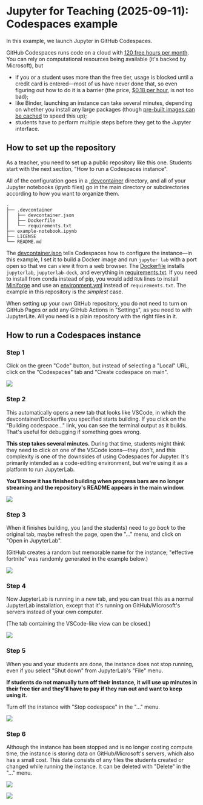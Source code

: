 # Jupyter for Teaching (2025-09-11): Codespaces example

In this example, we launch Jupyter in GitHub Codespaces.

GitHub Codespaces runs code on a cloud with [120 free hours per month](https://docs.github.com/en/billing/concepts/product-billing/github-codespaces#free-and-billed-use-by-personal-accounts). You can rely on computational resources being available (it's backed by Microsoft), but
* if you or a student uses more than the free tier, usage is blocked until a credit card is entered—most of us have never done that, so even figuring out how to do it is a barrier (the price, [$0.18 per hour](https://github.com/pricing/calculator?feature=codespaces), is not too bad);
* like Binder, launching an instance can take several minutes, depending on whether you install any large packages (though [pre-built images can be cached](https://docs.github.com/en/packages/learn-github-packages/configuring-a-packages-access-control-and-visibility#ensuring-github-codespaces-access-to-your-package) to speed this up);
* students have to perform multiple steps before they get to the Jupyter interface.

## How to set up the repository

As a teacher, you need to set up a public repository like this one. Students start with the next section, "How to run a Codespaces instance".

All of the configuration goes in a [.devcontainer](https://github.com/jpivarski-talks/2025-09-11-jupyter-for-teaching-codespaces/tree/main/.devcontainer) directory, and all of your Jupyter notebooks (ipynb files) go in the main directory or subdirectories according to how you want to organize them.

```
.
├── .devcontainer
│   ├── devcontainer.json
│   ├── Dockerfile
│   └── requirements.txt
├── example-notebook.ipynb
├── LICENSE
└── README.md
```

The [devcontainer.json](https://github.com/jpivarski-talks/2025-09-11-jupyter-for-teaching-codespaces/blob/main/.devcontainer/devcontainer.json) tells Codespaces how to configure the instance—in this example, I set it to build a Docker image and run `jupyter lab` with a port open so that we can view it from a web browser. The [Dockerfile](https://github.com/jpivarski-talks/2025-09-11-jupyter-for-teaching-codespaces/blob/main/.devcontainer/Dockerfile) installs `jupyterlab`, `jupyterlab-deck`, and everything in [requirements.txt](https://github.com/jpivarski-talks/2025-09-11-jupyter-for-teaching-codespaces/blob/main/.devcontainer/requirements.txt). If you need to install from conda instead of pip, you would add `RUN` lines to install [Miniforge](https://conda-forge.org/download/) and use an [environment.yml](https://docs.conda.io/projects/conda/en/latest/user-guide/tasks/manage-environments.html) instead of `requirements.txt`. The example in this repository is the _simplest_ case.

When setting up your own GitHub repository, you do not need to turn on GitHub Pages or add any GitHub Actions in "Settings", as you need to with JupyterLite. All you need is a plain repository with the right files in it.

## How to run a Codespaces instance

### Step 1

Click on the green "Code" button, but instead of selecting a "Local" URL, click on the "Codespaces" tab and "Create codespace on main".

![](img/create-codespace.png)

### Step 2

This automatically opens a new tab that looks like VSCode, in which the devcontainer/Dockerfile you specified starts building. If you click on the "Building codespace..." link, you can see the terminal output as it builds. That's useful for debugging if something goes wrong.

**This step takes several minutes.** During that time, students might think they need to click on one of the VSCode icons—they don't, and this complexity is one of the downsides of using Codespaces for Jupyter. It's primarily intended as a code-editing environment, but we're using it as a platform to run JupyterLab.

**You'll know it has finished building when progress bars are no longer streaming and the repository's README appears in the main window.**

![](img/building-codespaces.png)

### Step 3

When it finishes building, you (and the students) need to _go back_ to the original tab, maybe refresh the page, open the "..." menu, and click on "Open in JupyterLab".

(GitHub creates a random but memorable name for the instance; "effective fortnite" was randomly generated in the example below.)

![](img/open-in-jupyterlab.png)

### Step 4

Now JupyterLab is running in a new tab, and you can treat this as a normal JupyterLab installation, except that it's running on GitHub/Microsoft's servers instead of your own computer.

(The tab containing the VSCode-like view can be closed.)

![](img/jupyter-is-running.png)

### Step 5

When you and your students are done, the instance does not stop running, even if you select "Shut down" from JupyterLab's "File" menu.

**If students do not manually turn off their instance, it will use up minutes in their free tier and they'll have to pay if they run out and want to keep using it.**

Turn off the instance with "Stop codespace" in the "..." menu.

![](img/stop-codespace.png)

### Step 6

Although the instance has been stopped and is no longer costing compute time, the instance is storing data on GitHub/Microsoft's servers, which also has a small cost. This data consists of any files the students created or changed while running the instance. It can be deleted with "Delete" in the "..." menu.

![](img/delete-codespace.png)

![](img/are-you-sure.png)
